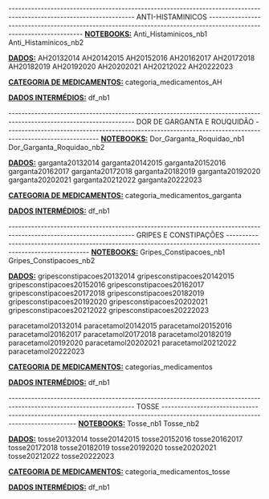 ---------------------------------------------------------------------------------------------------------------------  ANTI-HISTAMINICOS ---------------------------------------------------------------------------------------------------------------------
<u><b>NOTEBOOKS:</b></u>
Anti_Histaminicos_nb1
Anti_Histaminicos_nb2

<u><b>DADOS:</b></u>
AH20132014
AH20142015
AH20152016
AH20162017
AH20172018
AH20182019
AH20192020
AH20202021
AH20212022
AH20222023

<u><b>CATEGORIA DE MEDICAMENTOS:</b></u>
categoria_medicamentos_AH

<u><b>DADOS INTERMÉDIOS:</b></u>
df_nb1

---------------------------------------------------------------------------------------------------------------------  DOR DE GARGANTA E ROUQUIDÃO -----------------------------------------------------------------------------------------------------------
<u><b>NOTEBOOKS:</b></u>
Dor_Garganta_Roquidao_nb1
Dor_Garganta_Roquidao_nb2

<u><b>DADOS:</b></u>
garganta20132014
garganta20142015
garganta20152016
garganta20162017
garganta20172018
garganta20182019
garganta20192020
garganta20202021
garganta20212022
garganta20222023

<u><b>CATEGORIA DE MEDICAMENTOS:</b></u>
categoria_medicamentos_garganta

<u><b>DADOS INTERMÉDIOS:</b></u>
df_nb1

---------------------------------------------------------------------------------------------------------------------  GRIPES E CONSTIPAÇÕES -----------------------------------------------------------------------------------------------------------------
<u><b>NOTEBOOKS:</b></u>
Gripes_Constipacoes_nb1
Gripes_Constipacoes_nb2

<u><b>DADOS:</b></u>
gripesconstipacoes20132014
gripesconstipacoes20142015
gripesconstipacoes20152016
gripesconstipacoes20162017
gripesconstipacoes20172018
gripesconstipacoes20182019
gripesconstipacoes20192020
gripesconstipacoes20202021
gripesconstipacoes20212022
gripesconstipacoes20222023

paracetamol20132014
paracetamol20142015
paracetamol20152016
paracetamol20162017
paracetamol20172018
paracetamol20182019
paracetamol20192020
paracetamol20202021
paracetamol20212022
paracetamol20222023

<u><b>CATEGORIA DE MEDICAMENTOS:</b></u>
categorias_medicamentos

<u><b>DADOS INTERMÉDIOS:</b></u>
df_nb1

---------------------------------------------------------------------------------------------------------------------  TOSSE ---------------------------------------------------------------------------------------------------------------------------------
<u><b>NOTEBOOKS:</b></u>
Tosse_nb1
Tosse_nb2

<u><b>DADOS:</b></u>
tosse20132014
tosse20142015
tosse20152016
tosse20162017
tosse20172018
tosse20182019
tosse20192020
tosse20202021
tosse20212022
tosse20222023

<u><b>CATEGORIA DE MEDICAMENTOS:</b></u>
categoria_medicamentos_tosse

<u><b>DADOS INTERMÉDIOS:</b></u>
df_nb1
